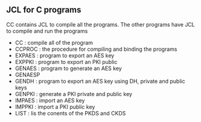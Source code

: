 ## JCL for C programs
CC contains JCL to compile all the programs.   The other programs have JCL to compile and run the programs

- CC     : compile all of the program
- CCPROC : the procedure for compiling and binding the programs 
- EXPAES : program to export an AES key 
- EXPPKI : program to export an PKI public  
- GENAES : program to generate an AES key
- GENAESP
- GENDH  : program to export an AES key using DH, private and public keys 
- GENPKI : generate a PKI private and public key
- IMPAES : import an AES key
- IMPPKI : import a PKI public key 
- LIST   : lis the conents of the PKDS and CKDS
